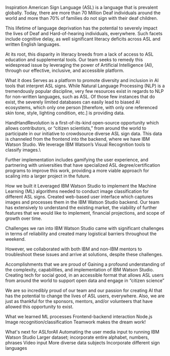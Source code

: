 Inspiration
American Sign Language (ASL) is a language that is prevalent globally. Today, there are more than 70 Million Deaf individuals around the world and more than 70% of families do not sign with their deaf children.

This lifetime of language deprivation has the potential to severely impact the lives of Deaf and Hard-of-hearing individuals, everywhere. Such facets include cognitive delay, as well significant literacy deficits across ASL and written English languages.

At its root, this disparity in literacy breeds from a lack of access to ASL education and supplemental tools. Our team seeks to remedy this widespread issue by leveraging the power of Artificial Intelligence (AI), through our effective, inclusive, and accessible platform.

What it does
Serves as a platform to promote diversity and inclusion in AI tools that interpret ASL signs. While Natural Language Processing (NLP) is a tremendously popular discipline, very few resources exist in regards to NLP for non-written languages, such as ASL. Of those few instances that do exist, the severely limited databases can easily lead to biased AI ecosystems, which only one person [therefore, with only one referenced skin tone, style, lighting condition, etc.] is providing data.

HandHandRevolution is a first-of-its-kind open-source opportunity which allows contributors, or “citizen scientists,” from around the world to participate in our initiative to crowdsource diverse ASL sign data. This data is channeled from the frontend into the backend, where we have IBM Watson Studio. We leverage IBM Watson’s Visual Recognition tools to classify images.\

Further implementation includes gamifying the user experience, and partnering with universities that have specialized ASL degree/certification programs to improve this work, providing a more viable approach for scaling into a larger project in the future.

How we built it
Leveraged IBM Watson Studio to implement the Machine Learning (ML) algorithms needed to conduct image classification for different ASL signs. Created web-based user interface which captures images and processes them in the IBM Watson Studio backend. Our team has extensively to understand the existing market, the viability of further features that we would like to implement, financial projections, and scope of growth over time.

Challenges we ran into
IBM Watson Studio came with significant challenges in terms of reliability and created many logistical barriers throughout the weekend.

However, we collaborated with both IBM and non-IBM mentors to troubleshoot these issues and arrive at solutions, despite these challenges.

Accomplishments that we are proud of
Gaining a profound understanding of the complexity, capabilities, and implementation of IBM Watson Studio. Creating tech for social good, in an accessible format that allows ASL users from around the world to support open data and engage in “citizen science”

We are so incredibly proud of our team and our passion for creating AI that has the potential to change the lives of ASL users, everywhere. Also, we are just as thankful for the sponsors, mentors, and/or volunteers that have allowed this opportunity to exist.

What we learned
ML processes Frontend-backend interaction Node.js Image recognition/classification Teamwork makes the dream work!

What's next for ASLforAll
Automating the user media input to running IBM Watson Studio Larger dataset; incorporate entire alphabet, numbers, phrases Video input More diverse data subjects Incorporate different sign languages

